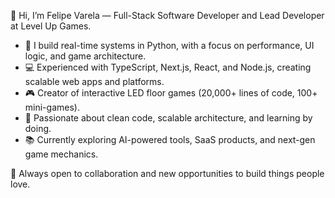 👋 Hi, I’m Felipe Varela — Full-Stack Software Developer and Lead Developer at Level Up Games.

- 🧩 I build real-time systems in Python, with a focus on performance, UI logic, and game architecture.
- 💻 Experienced with TypeScript, Next.js, React, and Node.js, creating scalable web apps and platforms.
- 🎮 Creator of interactive LED floor games (20,000+ lines of code, 100+ mini-games).
- 🚀 Passionate about clean code, scalable architecture, and learning by doing.
- 📚 Currently exploring AI-powered tools, SaaS products, and next-gen game mechanics.

🔗 Always open to collaboration and new opportunities to build things people love.

<!---
Feli24/Feli24 is a ✨ special ✨ repository because its `README.md` (this file) appears on your GitHub profile.
You can click the Preview link to take a look at your changes.
--->
